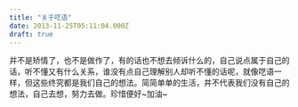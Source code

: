 ```yaml
---
title: "关于呓语"
date: 2013-11-25T05:11:04.000Z
draft: true
---
```

并不是矫情了，也不是做作了，有的话也不想去倾诉什么的，自己说点属于自己的话，听不懂又有什么关系，谁没有点自己理解别人却听不懂的话呢，就像呓语一样，但这些终究都是我们自己的想法。简简单单的生活，并不代表我们没有自己的想法，自己去想，努力去做。珍惜便好~加油~